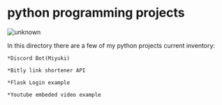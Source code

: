 # python programming projects

![unknown](https://user-images.githubusercontent.com/32592487/53522015-72328480-3ad1-11e9-9f41-64263e425555.jpg)


In this directory  there are a few of my python projects current inventory:

	*Discord Bot(Miyuki)

	*Bitly link shortener API

	*Flask Login example

	*Youtube embeded video example